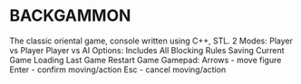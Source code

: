 # BACKGAMMON 
The classic oriental game, console written using C++, STL. 
2 Modes: 
  Player vs Player
  Player vs AI
Options:
  Includes All Blocking Rules
  Saving Current Game
  Loading Last Game
  Restart Game
Gamepad:
  Arrows - move figure
  Enter - confirm moving/action
  Esc - cancel moving/action
